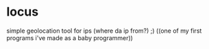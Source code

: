 # locus
simple geolocation tool for ips (where da ip from?) ;)
((one of my first programs i've made as a baby programmer))
